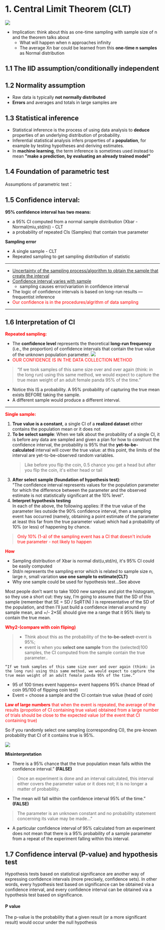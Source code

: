 # 1. Central Limit Theorem (CLT)  
![](.1_Statistical_images/95bc2583.png)

- Implication: think about this as one-time sampling with sample size of n and the theorem talks about 
  - What will happen when n approaches infinity
  - The average Xn bar could be learned from this **one-time n samples** as Normal distribution


## 1.1 The IID assumption/conditionally independent

## 1.2 Normality assumption
- Raw data is typically **not normally distributed**
- **Errors** and averages and totals in large samples are

## 1.3 Statistical inference
- Statistical inference is the process of using data analysis to **deduce** properties of an underlying distribution of probability.
- Inferential statistical analysis infers properties of a **population**, for example by testing hypotheses and deriving estimates.
- In **machine learning**, the term inference is sometimes used instead to mean **"make a prediction, by evaluating an already trained model"**

## 1.4 Foundation of parametric test
Assumptions of parametric test： 

## 1.5 **Confidence interval:**   
**95% confidence interval has two means:**
- a 95% CI computed from a normal sample distribution (Xbar - Normal(miu,std/n)) - CLT
- a probability of repeated CIs (Samples) that contain true parameter

**Sampling error**
- A single sample - CLT
- Repeated sampling to get sampling distribution of statistic
----

- [Uncertainty of the sampling process/algorithm to obtain the sample that create the interval](https://thestatsninja.com/2019/02/19/how-to-navigate-confidence-intervals-with-confidence/)
- [Confidence interval varies with sample ](https://www.statisticssolutions.com/misconceptions-about-confidence-intervals/)  
  - sampling causes error/variation in confidence interval
- The logic of confidence intervals is based on long-run results — frequentist inference
- <font color='red'>Our confidence is in the procedures/algrithm of data sampling</font>
---

## 1.6 Interpretation of CI
<font color='red'>**Repeated sampling:**</font>
  - The **confidence level** represents the theoretical **long-run frequency** (i.e., the proportion) of confidence intervals 
that contain the true value of the unknown population parameter.
![](.1_0_My_thoughts_images/24d29e45.png)
  - <font color='red'>OUR CONFIDENCE IS IN THE DATA COLLECTION METHOD</font>
>“If we took samples of this same size over and over again (think: in the long run) using this same method, 
>we would expect to capture the true mean weight of an adult female panda 95% of the time.”

- Notice this IS a probability. A 95% probability of capturing the true mean exists BEFORE taking the sample. 
- A different sample would produce a different interval. 

---
<font color='red'>**Single sample:**</font>
1. **True value is a constant**, a single CI of a **realized dataset** either contains the population mean or it does not
2. **To be select sample**:
  When we talk about the probability of a single CI, it is before any data are sampled and given a plan for how to construct the confidence interval, 
  the probability is 95% that the **yet-to-be-calculated** interval will cover the true value: 
  at this point, the limits of the interval are yet-to-be-observed random variables.
     >Like before you flip the coin, 0.5 chance you get a head but after you flip the coin, it's either head or tail
3. **After select sample (foundation of hypothesis test)**:   
"The confidence interval represents values for the population parameter for which the difference between the parameter and the observed estimate is 
not statistically significant at the 10% level".
4. **Interpret hypothesis testing**  
In each of the above, the following applies: If the true value of the parameter lies outside the 90% confidence interval, 
then a sampling event has occurred (namely, obtaining a point estimate of the parameter at least this far from the true parameter value) 
which had a probability of 10% (or less) of happening by chance.
><font color='red'>Only 10% (1-a) of the sampling event has a CI that doesn't include true parameter - not likely to happen</font>

<font color='red'>**How**</font>   

- Sampling distribution of Xbar is normal dist(u,std/n), it's 95% CI could be easily computed 
- Std/n represents the sampling error which is related to sample size n, large n, small variation **use one sample to estimate(CLT)**
- Why one sample could be used for hypothesis test...See above


Most people don’t want to take 1000 new samples and plot the histogram,  so they use a short cut: they say, 
I’m going to assume that the SD of this sample (remember that SE = SD / SqRT(N) ) is representative of the SD of the population, 
and then I’ll just build a confidence interval around my sample mean, and +/- 2*SE should give me a range that it 95% likely to contain the true mean.

<font color='red'>**Why2-(compare with coin fliping)**</font> 
> - Think about this as the probability of the **to-be-select**-event is 95%; 
> - event is when you **select one sample** from the (selected)100 samples, the CI computed from the sample contain the true parameter..
  
    “If we took samples of this same size over and over again (think: in the long run) using this same method, we would expect to capture the true mean weight of an adult female panda 95% of the time.”
  
   - 95 of 100 times event happens= event happens 95% chance (Head of coin 95/100 of flipping coin test)
   - Event = choose a sample and the CI contain true value (head of coin)
   
   
 <font color='red'>**Law of large numbers** that when the event is repeated, the average of the results (propotion of CI containing true value) obtained from a large number of trials 
 should be close to the expected value (of the event that CI containing true)</font>
 
So if you randomly select one sampling (corresponding CI), the pre-known probability that CI of it contains true is 95%.

![](.1_0_My_thoughts_images/5afb6a8d.png)  

**Misinterpretation**
- There is a 95% chance that the true population mean falls within the confidence interval.” **(FALSE)**
> Once an experiment is done and an interval calculated, this interval either covers the parameter value or it does not; 
>it is no longer a matter of probability.

- The mean will fall within the confidence interval 95% of the time.” **(FALSE)**
> The parameter is an unknown constant and no probability statement concerning its value may be made…” 

- A particular confidence interval of 95% calculated from an experiment does not mean that there is a 95% probability of a sample parameter 
from a repeat of the experiment falling within this interval.

## 1.7 Confidence interval (P-value) and hypothesis test
Hypothesis tests based on statistical significance are another way of expressing confidence intervals (more precisely, confidence sets). In other words, every hypothesis test based on significance can be obtained via a confidence interval, and every confidence interval can be obtained via a hypothesis test based on significance.

#### P value
The p-value is the probability that a given result (or a more significant result) would occur under the null hypothesis